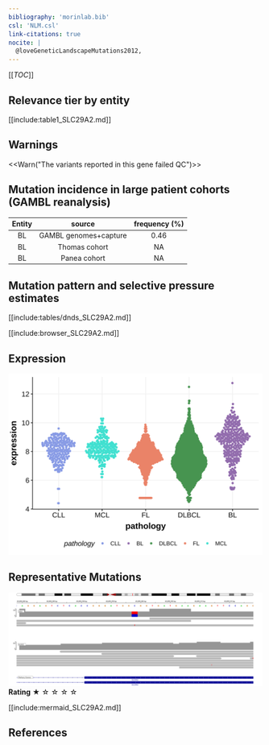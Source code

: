 ```yaml
---
bibliography: 'morinlab.bib'
csl: 'NLM.csl'
link-citations: true
nocite: |
  @loveGeneticLandscapeMutations2012, 
---
```

[[_TOC_]]



## Relevance tier by entity

[[include:table1_SLC29A2.md]]

## Warnings

<<Warn("The variants reported in this gene failed QC")>>

## Mutation incidence in large patient cohorts (GAMBL reanalysis)

|Entity|source               |frequency (%)|
|:------:|:---------------------:|:-------------:|
|BL    |GAMBL genomes+capture|0.46         |
|BL    |Thomas cohort        |  NA         |
|BL    |Panea cohort         |  NA         |

## Mutation pattern and selective pressure estimates

[[include:tables/dnds_SLC29A2.md]]




[[include:browser_SLC29A2.md]]

## Expression
![](images/gene_expression/SLC29A2_by_pathology.svg)
<!-- ORIGIN: loveGeneticLandscapeMutations2012 -->
<!-- BL: loveGeneticLandscapeMutations2012 -->

## Representative Mutations

![](primary/Love_SLC29A2.svg)
**Rating**
&starf; &star; &star; &star; &star;



[[include:mermaid_SLC29A2.md]]

## References

